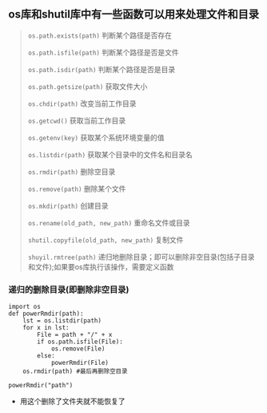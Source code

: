 
## os库和shutil库中有一些函数可以用来处理文件和目录
> `os.path.exists(path)` 判断某个路径是否存在
> 
> `os.path.isfile(path)` 判断某个路径是否是文件
> 
> `os.path.isdir(path)` 判断某个路径是否是目录
> 
> `os.path.getsize(path)` 获取文件大小
> 
> `os.chdir(path)` 改变当前工作目录
> 
> `os.getcwd()` 获取当前工作目录
> 
> `os.getenv(key)` 获取某个系统环境变量的值
> 
> `os.listdir(path)` 获取某个目录中的文件名和目录名
> 
> `os.rmdir(path)` 删除空目录
> 
> `os.remove(path)` 删除某个文件
> 
> `os.mkdir(path)` 创建目录
> 
> `os.rename(old_path, new_path)` 重命名文件或目录
>
> `shutil.copyfile(old_path, new_path)` 复制文件
> 
> `shuyil.rmtree(path)` 递归地删除目录；即可以删除非空目录(包括子目录和文件);如果要os库执行该操作，需要定义函数

### 递归的删除目录(即删除非空目录)
    import os
    def powerRmdir(path):
        lst = os.listdir(path)
        for x in lst:
            File = path + "/" + x
            if os.path.isfile(File):
                os.remove(File)
            else:
                powerRmdir(File)
        os.rmdir(path) #最后再删除空目录

    powerRmdir("path")
- 用这个删除了文件夹就不能恢复了
